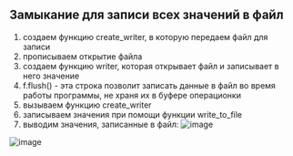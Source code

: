 ## Замыкание для записи всех значений в файл
1. создаем функцию create_writer, в которую передаем файл для записи
2. прописываем открытие файла
3. создаем функцию writer, которая открывает файл и записывает в него значение
4. f.flush() - эта строка позволит записать данные в файл во время работы программы, не храня их в буфере операционки
5. вызываем функцию create_writer
6. записываем значения при помощи функции write_to_file
7. выводим значения, записанные в файл:
![image](https://github.com/chimokko/py1/assets/155952073/ad26df90-7134-4c2a-b9d4-3ff491ed8b95)

![image](https://github.com/chimokko/py1/assets/155952073/8ea34703-bfd7-4f2e-8162-da655163c374)
